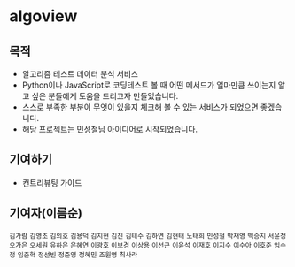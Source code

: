 # algoview

## 목적

- 알고리즘 테스트 데이터 분석 서비스
- Python이나 JavaScript로 코딩테스트 볼 때 어떤 메서드가 얼마만큼 쓰이는지 알고 싶은 분들에게 도움을 드리고자 만들었습니다.
- 스스로 부족한 부분이 무엇이 있을지 체크해 볼 수 있는 서비스가 되었으면 좋겠습니다.
- 해당 프로젝트는 [민성철](https://github.com/AMinSC/frequency_of_use_of_built-in_function)님 아이디어로 시작되었습니다.

## 기여하기

- 컨트리뷰팅 가이드

## 기여자(이름순)

`김가람` `김영조` `김의호` `김용덕` `김지현` `김진` `김태수` `김하연` `김현태` `노태희` `민성철` `박재영` `백승지` `서윤정` `오가은` `오세원` `유하은` `은혜연` `이광호` `이보경` `이상용` `이선근` `이윤석` `이재호` `이지수` `이수아` `이호준` `임수정` `임준혁` `정선빈` `정준영` `정혜민` `조원영` `최사라`

